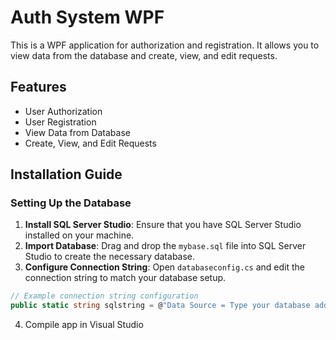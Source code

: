 # Auth System WPF

This is a WPF application for authorization and registration. It allows you to view data from the database and create, view, and edit requests.

## Features
- User Authorization
- User Registration
- View Data from Database
- Create, View, and Edit Requests

## Installation Guide

### Setting Up the Database
1. **Install SQL Server Studio**: Ensure that you have SQL Server Studio installed on your machine.
2. **Import Database**: Drag and drop the `mybase.sql` file into SQL Server Studio to create the necessary database.
3. **Configure Connection String**: Open `databaseconfig.cs` and edit the connection string to match your database setup.

```csharp
// Example connection string configuration
public static string sqlstring = @"Data Source = Type your database address; Initial Catalog = db10; Integrated Security = True";
```
4. Compile app in Visual Studio

